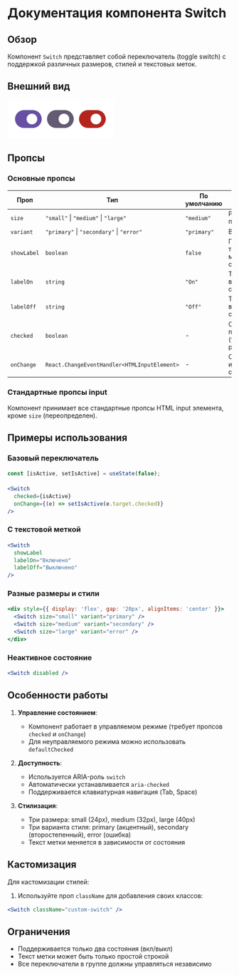 # Документация компонента Switch

## Обзор
Компонент `Switch` представляет собой переключатель (toggle switch) с поддержкой различных размеров, стилей и текстовых меток.

## Внешний вид  

![Switch](img/Switch.png)

## Пропсы

### Основные пропсы
| Проп          | Тип                     | По умолчанию | Описание                                                                 |
|---------------|-------------------------|--------------|-------------------------------------------------------------------------|
| `size`        | `"small"` \| `"medium"` \| `"large"` | `"medium"` | Размер переключателя                                                 |
| `variant`     | `"primary"` \| `"secondary"` \| `"error"` | `"primary"` | Вариант стиля                                                       |
| `showLabel`   | `boolean`               | `false`      | Показывать ли текстовую метку состояния                               |
| `labelOn`     | `string`                | `"On"`       | Текст для включенного состояния                                      |
| `labelOff`    | `string`                | `"Off"`      | Текст для выключенного состояния                                     |
| `checked`     | `boolean`               | -            | Состояние переключателя (управляемый режим)                          |
| `onChange`    | `React.ChangeEventHandler<HTMLInputElement>` | - | Обработчик изменения состояния                                  |

### Стандартные пропсы input
Компонент принимает все стандартные пропсы HTML input элемента, кроме `size` (переопределен).

## Примеры использования

### Базовый переключатель
```jsx
const [isActive, setIsActive] = useState(false);

<Switch 
  checked={isActive}
  onChange={(e) => setIsActive(e.target.checked)}
/>
```

### С текстовой меткой
```jsx
<Switch
  showLabel
  labelOn="Включено"
  labelOff="Выключено"
/>
```

### Разные размеры и стили
```jsx
<div style={{ display: 'flex', gap: '20px', alignItems: 'center' }}>
  <Switch size="small" variant="primary" />
  <Switch size="medium" variant="secondary" />
  <Switch size="large" variant="error" />
</div>
```

### Неактивное состояние
```jsx
<Switch disabled />
```

## Особенности работы

1. **Управление состоянием**:
   - Компонент работает в управляемом режиме (требует пропсов `checked` и `onChange`)
   - Для неуправляемого режима можно использовать `defaultChecked`

2. **Доступность**:
   - Используется ARIA-роль `switch`
   - Автоматически устанавливается `aria-checked`
   - Поддерживается клавиатурная навигация (Tab, Space)

3. **Стилизация**:
   - Три размера: small (24px), medium (32px), large (40px)
   - Три варианта стиля: primary (акцентный), secondary (второстепенный), error (ошибка)
   - Текст метки меняется в зависимости от состояния

## Кастомизация

Для кастомизации стилей:

1. Используйте проп `className` для добавления своих классов:
```jsx
<Switch className="custom-switch" />
```

## Ограничения

- Поддерживается только два состояния (вкл/выкл)
- Текст метки может быть только простой строкой
- Все переключатели в группе должны управляться независимо